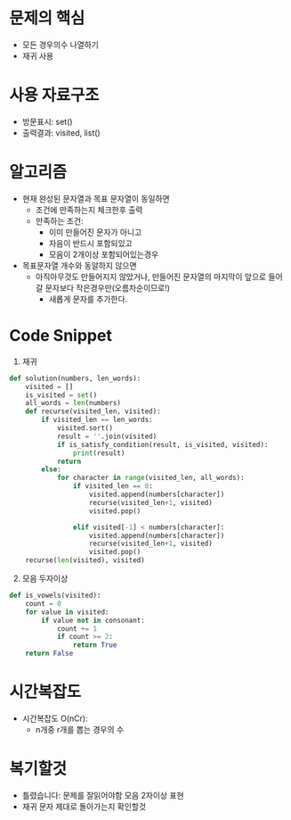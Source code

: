 # 문제의 핵심
- 모든 경우의수 나열하기
- 재귀 사용

# 사용 자료구조
- 방문표시: set()
- 출력결과: visited, list()

# 알고리즘
- 현재 완성된 문자열과 목표 문자열이 동일하면
    - 조건에 만족하는지 체크한후 출력
    - 만족하는 조건:
        - 이미 만들어진 문자가 아니고
        - 자음이 반드시 포함되있고
        - 모음이 2개이상 포함되어있는경우
- 목표문자열 개수와 동알하지 않으면
    - 아직아무것도 만들어지지 않았거나, 만들어진 문자열의 마지막이 앞으로 들어갈 문자보다 작은경우만(오름차순이므로!)
        - 새롭게 문자를 추가한다.

# Code Snippet
1. 재귀
```python
def solution(numbers, len_words):
    visited = []
    is_visited = set()
    all_words = len(numbers)
    def recurse(visited_len, visited):
        if visited_len == len_words:
            visited.sort()
            result = ''.join(visited)
            if is_satisfy_condition(result, is_visited, visited):
                print(result)
            return
        else:
            for character in range(visited_len, all_words):
                if visited_len == 0:
                    visited.append(numbers[character])
                    recurse(visited_len+1, visited)
                    visited.pop()

                elif visited[-1] < numbers[character]:
                    visited.append(numbers[character])
                    recurse(visited_len+1, visited)
                    visited.pop()
    recurse(len(visited), visited)
```
2. 모음 두자이상
```python
def is_vowels(visited):
    count = 0
    for value in visited:
        if value not in consonant:
            count += 1
            if count >= 2:
                return True
    return False
```
# 시간복잡도
- 시간복잡도 O(nCr):
    - n개중 r개를 뽑는 경우의 수
    
# 복기할것
- 틀렸습니다: 문제를 잘읽어야함 모음 2자이상 표현
- 재귀 문자 제대로 돌아가는지 확인할것